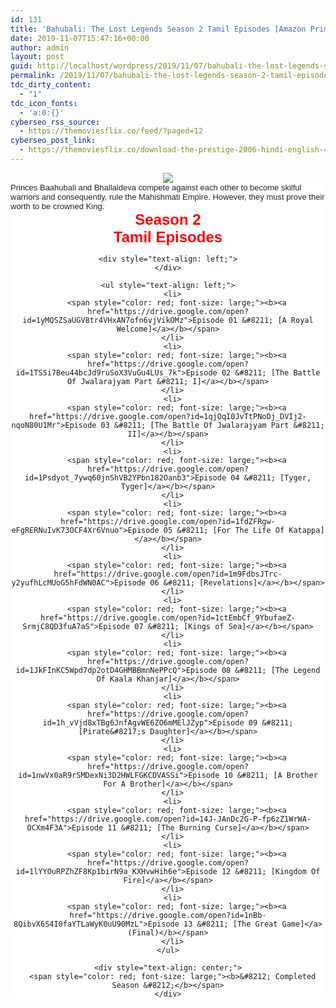 ```yaml
---
id: 131
title: 'Bahubali: The Lost Legends Season 2 Tamil Episodes [Amazon Prime Tamil]'
date: 2019-11-07T15:47:16+00:00
author: admin
layout: post
guid: http://localhost/wordpress/2019/11/07/bahubali-the-lost-legends-season-2-tamil-episodes-amazon-prime-tamil/
permalink: /2019/11/07/bahubali-the-lost-legends-season-2-tamil-episodes-amazon-prime-tamil/
tdc_dirty_content:
  - "1"
tdc_icon_fonts:
  - 'a:0:{}'
cyberseo_rss_source:
  - https://themoviesflix.co/feed/?paged=12
cyberseo_post_link:
  - https://themoviesflix.co/download-the-prestige-2006-hindi-english-480p-720p-1080p/
---
```

<div dir="ltr" style="text-align: left;" trbidi="on">
  <div class="separator" style="clear: both; text-align: center;">
    <a href="https://1.bp.blogspot.com/-FbcsPrBNXDE/XTR_b4PwDJI/AAAAAAAAAoE/0COXEYyds483Fir4-zOUtbXLIHRAD3emwCLcBGAs/s1600/42009c92-d135-409e-a9c3-0ea529a1761c-e20bd3ba-93e9-428f-a107-c4e52d131182_RGB_SD._VcmJRPmED8Uk6NxDwZTFEBDiVhDc0pm_SX1500_.jpg" imageanchor="1" style="margin-left: 1em; margin-right: 1em;"><img border="0" data-original-height="1125" data-original-width="1500" src="https://1.bp.blogspot.com/-FbcsPrBNXDE/XTR_b4PwDJI/AAAAAAAAAoE/0COXEYyds483Fir4-zOUtbXLIHRAD3emwCLcBGAs/s1600/42009c92-d135-409e-a9c3-0ea529a1761c-e20bd3ba-93e9-428f-a107-c4e52d131182_RGB_SD._VcmJRPmED8Uk6NxDwZTFEBDiVhDc0pm_SX1500_.jpg" /></a>
  </div>
  
  <div style="background-color: white; color: #222222; font-family: arial, sans-serif; font-size: small;">
    Princes Baahubali and Bhallaldeva compete against each other to become skilful warriors and consequently, rule the Mahishmati Empire. However, they must prove their worth to be crowned King.
  </div>
  
  <div style="background-color: white; font-family: arial, sans-serif; text-align: center;">
    <span style="color: red; font-size: x-large;"><b>Season 2</b></span>
  </div>
  
  <div style="background-color: white; font-family: arial, sans-serif; text-align: center;">
    <span style="color: red; font-size: x-large;"><b>Tamil Episodes</b></span></p> 
    
    <div style="text-align: left;">
    </div>
    
    <ul style="text-align: left;">
      <li>
        <span style="color: red; font-size: large;"><b><a href="https://drive.google.com/open?id=1yMQSZSaUGV8tr4VHxAN7ofn6vjVikOMz">Episode 01 &#8211; [A Royal Welcome]</a></b></span>
      </li>
      <li>
        <span style="color: red; font-size: large;"><b><a href="https://drive.google.com/open?id=1TSSi7Beu44bcJd9ruSoX3VuGu4LUs_7k">Episode 02 &#8211; [The Battle Of Jwalarajyam Part &#8211; I]</a></b></span>
      </li>
      <li>
        <span style="color: red; font-size: large;"><b><a href="https://drive.google.com/open?id=1qjOqI0JvTtPNoDj_DVIj2-nqoN80U1Mr">Episode 03 &#8211; [The Battle Of Jwalarajyam Part &#8211; II]</a></b></span>
      </li>
      <li>
        <span style="color: red; font-size: large;"><b><a href="https://drive.google.com/open?id=1Psdyot_7ywq60jnShVB2YPbn182Oanb3">Episode 04 &#8211; [Tyger, Tyger]</a></b></span>
      </li>
      <li>
        <span style="color: red; font-size: large;"><b><a href="https://drive.google.com/open?id=1fdZFRgw-eFgRERNuIvK73OCF4Xr6Vnuo">Episode 05 &#8211; [For The Life Of Katappa]</a></b></span>
      </li>
      <li>
        <span style="color: red; font-size: large;"><b><a href="https://drive.google.com/open?id=1m9FdbsJTrc-y2yufhLcMUoG5hFdWN0AC">Episode 06 &#8211; [Revelations]</a></b></span>
      </li>
      <li>
        <span style="color: red; font-size: large;"><b><a href="https://drive.google.com/open?id=1ctEmbCf_9YbufaeZ-SrmjC8QD3fuA7aS">Episode 07 &#8211; [Kings of Sea]</a></b></span>
      </li>
      <li>
        <span style="color: red; font-size: large;"><b><a href="https://drive.google.com/open?id=1JkFInKC5Wpd7dp2otD4GHMBBmnNePPcQ">Episode 08 &#8211; [The Legend Of Kaala Khanjar]</a></b></span>
      </li>
      <li>
        <span style="color: red; font-size: large;"><b><a href="https://drive.google.com/open?id=1h_vVjd8xTBg6JnfAgvWE6ZO6mMElJZyp">Episode 09 &#8211; [Pirate&#8217;s Daughter]</a></b></span>
      </li>
      <li>
        <span style="color: red; font-size: large;"><b><a href="https://drive.google.com/open?id=1nwVx0aR9rSMDexNi3D2HWLFGKCDVASSi">Episode 10 &#8211; [A Brother For A Brother]</a></b></span>
      </li>
      <li>
        <span style="color: red; font-size: large;"><b><a href="https://drive.google.com/open?id=14J-JAnDc2G-P-fp6zZ1WrWA-OCXm4F3A">Episode 11 &#8211; [The Burning Curse]</a></b></span>
      </li>
      <li>
        <span style="color: red; font-size: large;"><b><a href="https://drive.google.com/open?id=1lYYOuRPZhZF8Kp1birN9a_KXHvwHih6e">Episode 12 &#8211; [Kingdom Of Fire]</a></b></span>
      </li>
      <li>
        <span style="color: red; font-size: large;"><b><a href="https://drive.google.com/open?id=1nBb-8QibvX6S4I0faYTLaWyK0uU90MzL">Episode 13 &#8211; [The Great Game]</a> (Final)</b></span>
      </li>
    </ul>
    
    <div style="text-align: center;">
      <span style="color: red; font-size: large;"><b>&#8212; Completed Season &#8212;</b></span>
    </div>
  </div>
</div>